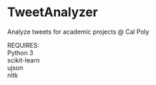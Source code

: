 # TweetAnalyzer
Analyze tweets for academic projects @ Cal Poly

REQUIRES:  
   Python 3  
   scikit-learn  
   ujson  
   nltk  

